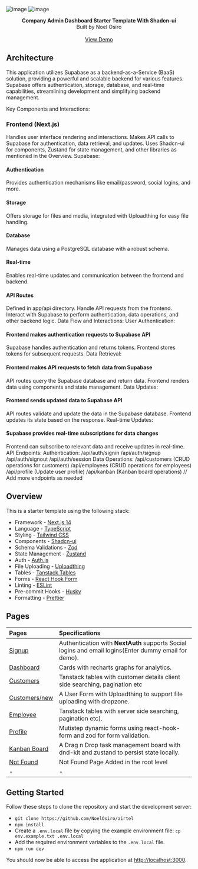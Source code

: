 ![image](https://github.com/user-attachments/assets/94c0ff5f-4e29-4d71-9b1c-97578213ce34)
![image](https://github.com/user-attachments/assets/c3b28790-197f-4457-ac03-3fa9c1d869ee)


<div align="center"><strong>Company Admin Dashboard Starter Template With Shadcn-ui</strong></div>
<div align="center">Built by Noel Osiro</div>
<br />
<div align="center">
<a href="https://airtel-pearl.vercel.app">View Demo</a>
<span>
</div>

## Architecture

This application utilizes Supabase as a backend-as-a-Service (BaaS) solution, providing a powerful and scalable backend for various features. Supabase offers authentication, storage, database, and real-time capabilities, streamlining development and simplifying backend management.

Key Components and Interactions:

### Frontend (Next.js)

Handles user interface rendering and interactions.
Makes API calls to Supabase for authentication, data retrieval, and updates.
Uses Shadcn-ui for components, Zustand for state management, and other libraries as mentioned in the Overview.
Supabase:

#### Authentication

Provides authentication mechanisms like email/password, social logins, and more.

#### Storage

Offers storage for files and media, integrated with Uploadthing for easy file handling.

#### Database

Manages data using a PostgreSQL database with a robust schema.

#### Real-time

Enables real-time updates and communication between the frontend and backend.

#### API Routes

Defined in app/api directory.
Handle API requests from the frontend.
Interact with Supabase to perform authentication, data operations, and other backend logic.
Data Flow and Interactions:
User Authentication:

#### Frontend makes authentication requests to Supabase API

Supabase handles authentication and returns tokens.
Frontend stores tokens for subsequent requests.
Data Retrieval:

#### Frontend makes API requests to fetch data from Supabase

API routes query the Supabase database and return data.
Frontend renders data using components and state management.
Data Updates:

#### Frontend sends updated data to Supabase API

API routes validate and update the data in the Supabase database.
Frontend updates its state based on the response.
Real-time Updates:

#### Supabase provides real-time subscriptions for data changes

Frontend can subscribe to relevant data and receive updates in real-time.
API Endpoints:
Authentication:
/api/auth/signin
/api/auth/signup
/api/auth/signout
/api/auth/session
Data Operations:
/api/customers (CRUD operations for customers)
/api/employees (CRUD operations for employees)
/api/profile (Update user profile)
/api/kanban (Kanban board operations)
// Add more endpoints as needed

## Overview

This is a starter template using the following stack:

- Framework - [Next.js 14](https://nextjs.org/13)
- Language - [TypeScript](https://www.typescriptlang.org)
- Styling - [Tailwind CSS](https://tailwindcss.com)
- Components - [Shadcn-ui](https://ui.shadcn.com)
- Schema Validations - [Zod](https://zod.dev)
- State Management - [Zustand](https://zustand-demo.pmnd.rs)
- Auth - [Auth.js](https://authjs.dev/)
- File Uploading - [Uploadthing](https://uploadthing.com)
- Tables - [Tanstack Tables](https://ui.shadcn.com/docs/components/data-table)
- Forms - [React Hook Form](https://ui.shadcn.com/docs/components/form)
- Linting - [ESLint](https://eslint.org)
- Pre-commit Hooks - [Husky](https://typicode.github.io/husky/)
- Formatting - [Prettier](https://prettier.io)

## Pages

| Pages                                                                   | Specifications                                                                                        |
| :---------------------------------------------------------------------- | :---------------------------------------------------------------------------------------------------- |
| [Signup](https://airtel-pearl.vercel.app/)                              | Authentication with **NextAuth** supports Social logins and email logins(Enter dummy email for demo). |
| [Dashboard](https://airtel-pearl.vercel.app/dashboard)                  | Cards with recharts graphs for analytics.                                                             |
| [Customers](https://airtel-pearl.vercel.app/dashboard/customer)         | Tanstack tables with customer details client side searching, pagination etc                           |
| [Customers/new](https://airtel-pearl.vercel.app/dashboard/customer/new) | A User Form with Uploadthing to support file uploading with dropzone.                                 |
| [Employee](https://airtel-pearl.vercel.app/dashboard/employee)          | Tanstack tables with server side searching, pagination etc).                                          |
| [Profile](https://airtel-pearl.vercel.app/dashboard/profile)            | Mutistep dynamic forms using react-hook-form and zod for form validation.                             |
| [Kanban Board](https://airtel-pearl.vercel.app/dashboard/kanban)        | A Drag n Drop task management board with dnd-kit and zustand to persist state locally.                |
| [Not Found](https://airtel-pearl.vercel.app/dashboard/notfound)         | Not Found Page Added in the root level                                                                |
| -                                                                       | -                                                                                                     |

## Getting Started

Follow these steps to clone the repository and start the development server:

- `git clone https://github.com/NoelOsiro/airtel`
- `npm install`
- Create a `.env.local` file by copying the example environment file:
  `cp env.example.txt .env.local`
- Add the required environment variables to the `.env.local` file.
- `npm run dev`

You should now be able to access the application at <http://localhost:3000>.
